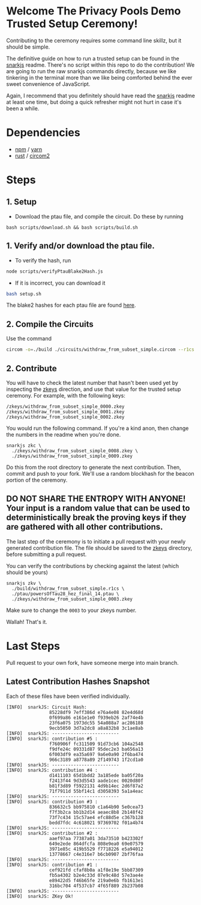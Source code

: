 # Welcome The Privacy Pools Demo Trusted Setup Ceremony!
Contributing to the ceremony requires some command line skillz, but it should be simple.

The definitive guide on how to run a trusted setup can be found in the [snarkjs](https://github.com/iden3/snarkjs) readme. There's no script within this repo to do the contribution! We are going to run the raw snarkjs commands directly, because we like tinkering in the terminal more than we like being comforted behind the ever sweet convenience of JavaScript.

Again, I recommend that you definitely should have read the [snarkjs](https://github.com/iden3/snarkjs) readme at least one time, but doing a quick refresher might not hurt in case it's been a while.

# Dependencies
 - [npm](https://www.npmjs.com/) / [yarn](https://yarnpkg.com/)
 - [rust](https://www.rust-lang.org/tools/install) / [circom2](https://docs.circom.io/getting-started/installation/)

# Steps
## 1. Setup
 - Download the ptau file, and compile the circuit. Do these by running
```
bash scripts/download.sh && bash scripts/build.sh
```

## 1. Verify and/or download the ptau file.
 - To verify the hash, run

```sh
node scripts/verifyPtauBlake2Hash.js
```
 - If it is incorrect, you can download it
```sh
bash setup.sh
```
The blake2 hashes for each ptau file are found [here](https://github.com/iden3/snarkjs#).

## 2. Compile the Circuits
Use the command
```sh
circom -o=./build ./circuits/withdraw_from_subset_simple.circom --r1cs --wasm --sym
```

## 2. Contribute
You will have to check the latest number that hasn't been used yet by inspecting the [zkeys](./zkeys) direction, and use that value for the trusted setup ceremony. For example, with the following keys:
```
/zkeys/withdraw_from_subset_simple_0000.zkey
/zkeys/withdraw_from_subset_simple_0001.zkey
/zkeys/withdraw_from_subset_simple_0002.zkey
```

You would run the following command. If you're a kind anon, then change the numbers in the readme when you're done.
```
snarkjs zkc \
  ./zkeys/withdraw_from_subset_simple_0008.zkey \
  ./zkeys/withdraw_from_subset_simple_0009.zkey
```
Do this from the root directory to generate the next contribution. Then, commit and push to your fork. We'll use a random blockhash for the beacon portion of the ceremony.

## DO NOT SHARE THE ENTROPY WITH ANYONE! Your input is a random value that can be used to deterministically break the proving keys if they are gathered with all other contributions.

The last step of the ceremony is to initiate a pull request with your newly generated contribution file. The file should be saved to the [zkeys](./zkeys) directory, before submitting a pull request.

You can verify the contributions by checking against the latest (which should be yours)
```
snarkjs zkv \
  ./build/withdraw_from_subset_simple.r1cs \
  ./ptau/powersOfTau28_hez_final_14.ptau \
  ./zkeys/withdraw_from_subset_simple_0003.zkey
```
Make sure to change the `0003` to your zkeys number.

Wallah! That's it.

# Last Steps
Pull request to your own fork, have someone merge into main branch.

## Latest Contribution Hashes Snapshot
Each of these files have been verified individually.
```
[INFO]  snarkJS: Circuit Hash:
                85228df9 7eff386d e76a4e08 82e4d68d
                0f699a86 e161e1e0 f939eb26 2af74e4b
                23f6a075 1973dc55 54a088a7 ac286188
                9ecb5050 3d7a2dc8 a8a832b8 3c1ae8ab
[INFO]  snarkJS: -------------------------
[INFO]  snarkJS: contribution #5 :
                f760906f fc311509 91d73cb6 104a2548
                f9dfe24c 09331d87 95dec2e3 ba656a13
                6f003df9 ea35a697 9a6e0a90 2f6ba474
                966c3189 a8778a89 2f149743 1f2cd1a0
[INFO]  snarkJS: -------------------------
[INFO]  snarkJS: contribution #4 :
                d1411103 65d1bdd2 3a185ede ba05f20a
                f2413f44 9d3d5543 aade1cec 0020d80f
                b81f3d89 f5922131 4d9b14ec 2d6f87a2
                71f7911d 55bf14c1 d3058393 5a1a4eac
[INFO]  snarkJS: -------------------------
[INFO]  snarkJS: contribution #3 :
                836632c5 bb975810 c1a64b90 5e0cea73
                f7f3b2ca bb1b2d14 aeaec8b8 2b148f42
                73f7c434 15c57ae4 efc88d5e c367b128
                bedd7fdc 4c618021 97369702 f01a4b74
[INFO]  snarkJS: -------------------------
[INFO]  snarkJS: contribution #2 :
                aaef97aa 77387a01 3da73510 b423302f
                649e2ede 864dfcfa 808e9ea0 69e07579
                3971e85c 419b5529 f7718226 e5a94012
                13778667 c4e316e7 b6cb0907 2bf76faa
[INFO]  snarkJS: -------------------------
[INFO]  snarkJS: contribution #1 :
                cef921fd cfaf8b0a a1f8e19e 5bb87309
                fb5a4302 b2e4c33d 07e9c48d 57e3ae4e
                e89422d5 f46b65fe 219a0e6b fb1613e1
                316bc704 4f537cb7 4f65f889 2b237b08
[INFO]  snarkJS: -------------------------
[INFO]  snarkJS: ZKey Ok!
```
